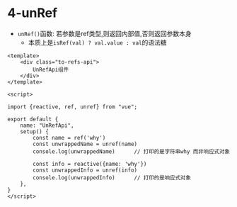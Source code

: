 # 4-unRef

- `unRef()`函数: 若参数是ref类型,则返回内部值,否则返回参数本身
  - 本质上是`isRef(val) ? val.value : val`的语法糖

```vue
<template>
    <div class="to-refs-api">
        UnRefApi组件
    </div>
</template>

<script>

import {reactive, ref, unref} from "vue";

export default {
    name: "UnRefApi",
    setup() {
        const name = ref('why')
        const unwrappedName = unref(name)
        console.log(unwrappedName)      // 打印的是字符串why 而非响应式对象

        const info = reactive({name: 'why'})
        const unwrappedInfo = unref(info)
        console.log(unwrappedInfo)      // 打印的是响应式对象
    },
}
</script>
```